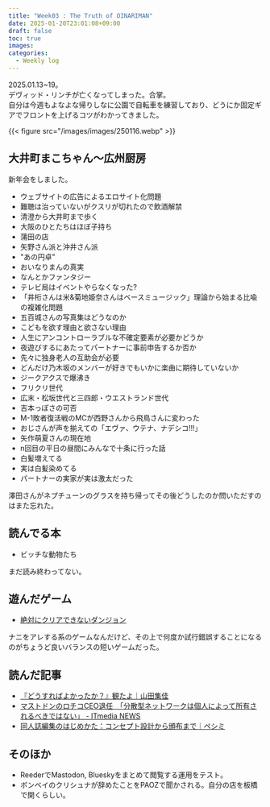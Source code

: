 ```yaml
---
title: "Week03 : The Truth of OINARIMAN"
date: 2025-01-20T23:01:08+09:00
draft: false
toc: true
images:
categories:
  - Weekly log
---
```

2025.01.13~19。  
デヴィッド・リンチが亡くなってしまった。合掌。  
自分は今週もよなよな帰りしなに公園で自転車を練習しており、どうにか固定ギアでフロントを上げるコツがわかってきました。  

{{< figure src="/images/images/250116.webp" >}}  

<!--more-->

## 大井町まこちゃん～広州厨房

新年会をしました。

- ウェブサイトの広告によるエロサイト化問題
- 難聴は治っていないがクスリが切れたので飲酒解禁
- 清澄から大井町まで歩く
- 大阪のひとたちはほぼ子持ち
- 蒲田の店
- 矢野さん派と沖井さん派
- "あの円卓"
- おいなりまんの真実
- なんとかファンタジー
- テレビ局はイベントやらなくなった?
- 「井桁さんは米&菊地姫奈さんはベースミュージック」理論から始まる比喩の複雑化問題
- 五百城さんの写真集はどうなのか
- こどもを欲す理由と欲さない理由
- 人生にアンコントローラブルな不確定要素が必要かどうか
- 夜遊びするにあたってパートナーに事前申告するか否か
- 先々に独身老人の互助会が必要
- どんだけ乃木坂のメンバーが好きでもいかに楽曲に期待していないか
- ジークアクスで爆沸き
- フリクリ世代
- 広末・松坂世代と三四郎・ウエストランド世代
- 吉本っぽさの可否
- M-1敗者復活戦のMCが西野さんから飛鳥さんに変わった
- おじさんが声を揃えての「エヴァ、ウテナ、ナデシコ!!!」
- 矢作萌夏さんの現在地
- n回目の平日の昼間にみんなで十条に行った話
- 白髪増えてる
- 実は白髪染めてる
- パートナーの実家が実は激太だった

澤田さんがネプチューンのグラスを持ち帰ってその後どうしたのか問いただすのはまた忘れた。

## 読んでる本

- ビッチな動物たち

まだ読み終わってない。

## 遊んだゲーム

- [絶対にクリアできないダンジョン](https://unityroom.com/games/gmshu1w20241223)  
  
ナニをアレする系のゲームなんだけど、その上で何度か試行錯誤することになるのがちょうど良いバランスの短いゲームだった。

## 読んだ記事
- [『どうすればよかったか？』観たよ｜山田集佳](https://note.com/arcavir/n/n44866eb01924)
- [マストドンのロチコCEO退任　「分散型ネットワークは個人によって所有されるべきではない」 - ITmedia NEWS](https://www.itmedia.co.jp/news/articles/2501/14/news137.html)
- [同人誌編集のはじめかた：コンセプト設計から頒布まで｜ペシミ](https://note.com/hummm09/n/n2057016048be?sub_rt=share_pb)

## そのほか
- ReederでMastodon, Blueskyをまとめて閲覧する運用をテスト。
- ボンベイのクリシュナが辞めたことをPAOZで聞かされる。自分の店を板橋で開くらしい。
